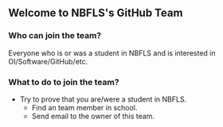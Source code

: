 ## Welcome to NBFLS's GitHub Team

### Who can join the team?

Everyone who is or was a student in NBFLS and is interested in OI/Software/GitHub/etc.

### What to do to join the team?

 - Try to prove that you are/were a student in NBFLS.
   - Find an team member in school.
   - Send email to the owner of this team.
